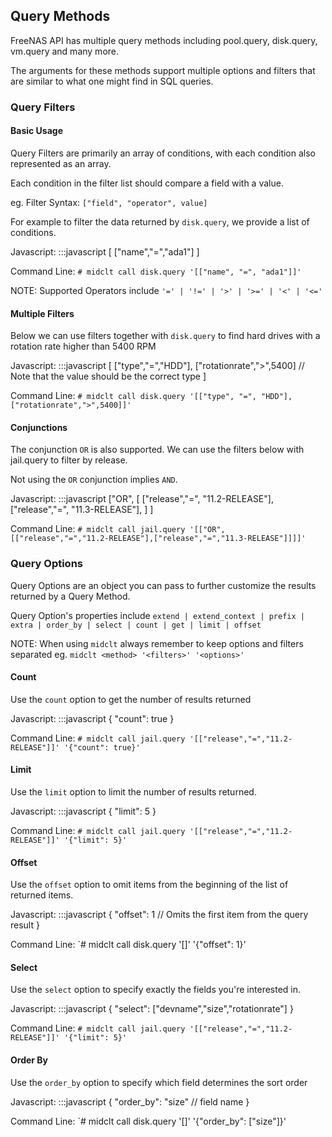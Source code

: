 ## Query Methods

FreeNAS API has multiple query methods including pool.query, disk.query, vm.query and many more. 

The arguments for these methods support multiple options and filters that are similar to what one might find in SQL queries.

### Query Filters

#### Basic Usage

Query Filters are primarily an array of conditions, with each condition also represented as an array. 

Each condition in the filter list should compare a field with a value.

eg. Filter Syntax: `["field", "operator", value]` 

For example to filter the data returned by `disk.query`, we provide a list of conditions. 

Javascript:
    :::javascript
    [
      ["name","=","ada1"] 
    ]

Command Line: `# midclt call disk.query '[["name", "=", "ada1"]]'`

NOTE: Supported Operators include `'=' | '!=' | '>' | '>=' | '<' | '<=' `

#### Multiple Filters

Below we can use filters together with `disk.query` to find hard drives with a rotation rate higher than 5400 RPM

Javascript:
    :::javascript
    [
      ["type","=","HDD"],
      ["rotationrate",">",5400] // Note that the value should be the correct type
    ]

Command Line: `# midclt call disk.query '[["type", "=", "HDD"],["rotationrate",">",5400]]'`

#### Conjunctions

The conjunction `OR` is also supported. We can use the filters below with jail.query to filter by release.

Not using the `OR` conjunction implies `AND`.

Javascript:
    :::javascript
    ["OR", 
      [
        ["release","=", "11.2-RELEASE"],
        ["release","=", "11.3-RELEASE"],
      ]
    ]

Command Line: `# midclt call jail.query '[["OR", [["release","=","11.2-RELEASE"],["release","=","11.3-RELEASE"]]]]'`

### Query Options

Query Options are an object you can pass to further customize the results returned by a Query Method. 

Query Option's properties include `extend | extend_context | prefix | extra | order_by | select | count | get | limit | offset`

NOTE: When using `midclt` always remember to keep options and filters separated eg. `midclt <method> '<filters>' '<options>'` 

#### Count

Use the `count` option to get the number of results returned

Javascript:
    :::javascript
    {
      "count": true
    }

Command Line: `# midclt call jail.query '[["release","=","11.2-RELEASE"]]' '{"count": true}'`

#### Limit

Use the `limit` option to limit the number of results returned.

Javascript:
    :::javascript
    {
      "limit": 5
    }

Command Line: `# midclt call jail.query '[["release","=","11.2-RELEASE"]]' '{"limit": 5}'`

#### Offset

Use the `offset` option to omit items from the beginning of the list of returned items.

Javascript:
    :::javascript
    {
      "offset": 1 // Omits the first item from the query result
    }

Command Line: `# midclt call disk.query '[]' '{"offset": 1}'

#### Select

Use the `select` option to specify exactly the fields you're interested in.

Javascript:
    :::javascript
    {
      "select": ["devname","size","rotationrate"]
    }

Command Line: `# midclt call jail.query '[["release","=","11.2-RELEASE"]]' '{"limit": 5}'`

#### Order By

Use the `order_by` option to specify which field determines the sort order

Javascript:
    :::javascript
    {
      "order_by": "size" // field name
    }

Command Line: `# midclt call disk.query '[]' '{"order_by": ["size"]}'


    




